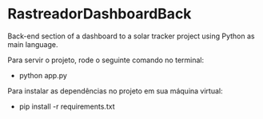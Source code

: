 # RastreadorDashboardBack
Back-end section of a dashboard to a solar tracker project using Python as main language.

Para servir o projeto, rode o seguinte comando no terminal: 
- python app.py

Para instalar as dependências no projeto em sua máquina virtual:
- pip install -r  requirements.txt